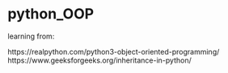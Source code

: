 # python_OOP
<p>learning from:</p>
<href>https://realpython.com/python3-object-oriented-programming/</href><br/>
<href>https://www.geeksforgeeks.org/inheritance-in-python/</href>